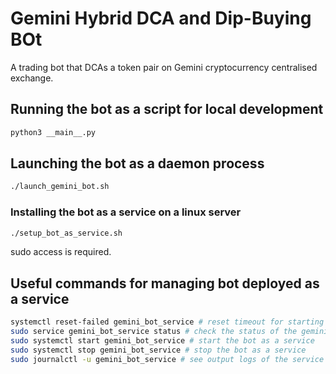 # Gemini Hybrid DCA and Dip-Buying BOt

A trading bot that DCAs a token pair on Gemini cryptocurrency centralised exchange.

## Running the bot as a script for local development

```bash
python3 __main__.py
```

## Launching the bot as a daemon process

```bash
./launch_gemini_bot.sh
```

### Installing the bot as a service on a linux server

```bash
./setup_bot_as_service.sh
```

sudo access is required.

## Useful commands for managing bot deployed as a service

```bash
systemctl reset-failed gemini_bot_service # reset timeout for starting a failed service
sudo service gemini_bot_service status # check the status of the gemini bot
sudo systemctl start gemini_bot_service # start the bot as a service
sudo systemctl stop gemini_bot_service # stop the bot as a service
sudo journalctl -u gemini_bot_service # see output logs of the service
```
